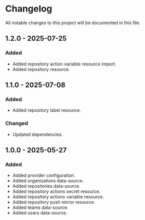 # Changelog

All notable changes to this project will be documented in this file.

## 1.2.0 - 2025-07-25

### Added

- Added repository action variable resource import.
- Added repository resource.

## 1.1.0 - 2025-07-08

### Added

- Added repository label resource.

### Changed

- Updated dependencies.

## 1.0.0 - 2025-05-27

### Added

- Added provider configuration.
- Added organizations data-source.
- Added repositories data-source.
- Added repository actions secret resource.
- Added repository actions variable resource.
- Added repository push mirror resource.
- Added teams data-source.
- Added users data-source.
